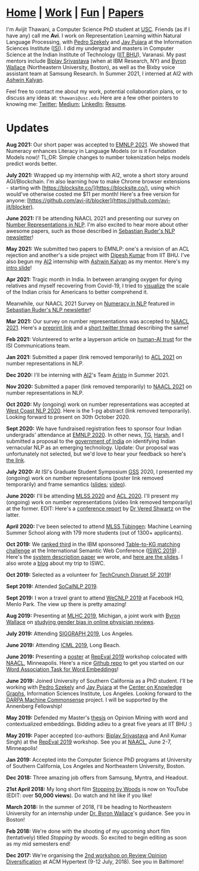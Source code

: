 # **[Home](https://avi-jit.github.io/)** | [Work](https://avi-jit.github.io/work) | [Fun](https://avi-jit.github.io/fun) | [Papers](https://avi-jit.github.io/papers)

I'm Avijit Thawani, a Computer Science PhD student at [USC](https://www.cs.usc.edu). Friends (as if I have any) call me **Avi**. I work on Representation Learning within Natural Language Processing, with [Pedro Szekely](http://usc-isi-i2.github.io/szekely/) and [Jay Pujara](http://jaypujara.org) at the Information Sciences Institute ([ISI](http://isi.edu)). I did my undergrad and masters in Computer Science at the Indian Institute of Technology ([IIT BHU](https://www.iitbhu.ac.in/dept/cse)), Varanasi. My past mentors include [Biplav Srivastava](https://sites.google.com/site/biplavsrivastava/) (when at IBM Research, NY) and [Byron Wallace](http://www.byronwallace.com/) (Northeastern University, Boston), as well as the Bixby voice assistant team at Samsung Research. In Summer 2021, I interned at AI2 with [Ashwin Kalyan](http://ashwinkalyan.com/). 

Feel free to contact me about my work, potential collaboration plans, or to discuss any ideas at:   `thawani@usc.edu`
Here are a few other pointers to knowing me:
[Twitter](https://twitter.com/thawani_avijit); [Medium](https://medium.com/@avijitthawani); [LinkedIn](https://www.linkedin.com/in/avijitthawani/); [Resume](https://www.overleaf.com/read/pfvrgckrmmqv).


# Updates

**Aug 2021:** Our short paper was accepted to [EMNLP 2021](https://2021.emnlp.org/). We showed that Numeracy enhances Literacy in Language Models (or is it Foundation Models now)! TL;DR: Simple changes to number tokenization helps models predict words better.

**July 2021:** Wrapped up my internship with AI2, wrote a short story around AGI/Blockchain. I'm also learning how to make Chrome browser extensions - starting with [https://blocksite.co/](https://blocksite.co/), using which would've otherwise costed me $11 per month! Here's a free version for anyone: [https://github.com/avi-jit/blocker](https://github.com/avi-jit/blocker).

**June 2021:** I'll be attending NAACL 2021 and presenting our survey on [Number Representations in NLP](https://www.aclweb.org/anthology/2021.naacl-main.53/). I'm also excited to hear more about other awesome papers, such as those described in [Sebastian Ruder's NLP newsletter](https://newsletter.ruder.io/issues/eacl-iclr-naacl-papers-round-up-research-reality-checks-ml-on-code-592784)!

**May 2021:** We submitted two papers to EMNLP: one's a revision of an ACL rejection and another's a side project with [Dipesh Kumar]() from IIT BHU. I've also begun my [AI2](https://allenai.org/) internship with [Ashwin Kalyan](http://ashwinkalyan.com/) as my mentor. Here's my [intro slide](https://docs.google.com/presentation/d/1d6Eo2E_Ama9CYGA5BlUnWA_7ncN04S5HszQDNd2qGGI/edit?usp=sharing)!

**Apr 2021:** Tragic month in India. In between arranging oxygen for dying relatives and myself recovering from Covid-19, I tried to [visualize](https://avi-jit.github.io/covid-india/scatter) the scale of the Indian crisis for Americans to better comprehend it. 

Meanwhile, our NAACL 2021 Survey on [Numeracy in NLP](https://www.aclweb.org/anthology/2021.naacl-main.53/) featured in [Sebastian Ruder's NLP newsletter](https://newsletter.ruder.io/issues/eacl-iclr-naacl-papers-round-up-research-reality-checks-ml-on-code-592784)!

**Mar 2021:** Our survey on number representations was accepted to [NAACL 2021](https://2021.naacl.org/). Here's a [preprint link](https://arxiv.org/abs/2103.13136) and a [short twitter thread](https://twitter.com/thawani_avijit/status/1375033476194312194?s=20) describing the same!

**Feb 2021:** Volunteered to write a layperson article on [human-AI trust](https://isi.edu/news/story/433) for the ISI Communications team.

**Jan 2021:** Submitted a paper (link removed temporarily) to [ACL 2021](https://2021.aclweb.org/) on number representations in NLP.

**Dec 2020:** I'll be interning with [AI2](https://allenai.org/)'s Team [Aristo](https://allenai.org/aristo) in Summer 2021.

**Nov 2020:** Submitted a paper (link removed temporarily) to [NAACL 2021](https://2021.naacl.org/) on number representations in NLP.

**Oct 2020:** My (ongoing) work on number representations was accepted at [West Coast NLP 2020](https://www.wecnlp.ai/wecnlp-2020). Here is the 1-pg abstract (link removed temporarily). Looking forward to present on 30th October 2020.
<!-- [1-pg abstract (link removed temporarily)](https://drive.google.com/file/d/1aEu21sTMYvNZp-gOUXpjqgnm34I2mxca/view?) -->

**Sept 2020:** We have fundraised registration fees to sponsor four Indian undergrads' attendance at [EMNLP 2020](https://2020.emnlp.org/). In other news, [TG](https://isi.edu/~tg/), [Harsh](https://harsh-agarwal.github.io/about/), and I submitted a proposal to the [government of India](http://thesciencepolicyforum.org/initiatives/eti/) on identifying Indian vernacular NLP as an emerging technology. Update: Our proposal was unfortunately not selected, but we'd love to hear your feedback so here's [the link](https://docs.google.com/document/d/1ObqEGVVx3Co7LrwipsFuJddm1CRnLjAe6D2we7XSzRI/edit?usp=sharing).

**July 2020:** At ISI's Graduate Student Symposium [GSS](https://gss.isi.edu/) 2020, I presented my (ongoing) work on number representations (poster link removed temporarily) and frame semantics ([slides](https://docs.google.com/presentation/d/1ifWH22HUaExfVuxqAaHx0D-uQzKyi40-sKFVZfYRc-8/view?); [video](https://drive.google.com/file/d/1ECeALkp24df0KKbyQkU0C3qJWbJrwzXy/view?)).

<!-- ([poster link removed temporarily](https://drive.google.com/file/d/1-4ygHP36zX5NG9vqxzSCjXiUAwTel5g5/view?)) -->

**June 2020:** I'll be attending [MLSS 2020](http://mlss.tuebingen.mpg.de/2020/schedule.html) and [ACL 2020](https://acl2020.org/). I'll present my (ongoing) work on number representations (video link removed temporarily) at the former. EDIT: Here's a [conference report](https://medium.com/@vered1986/highlights-of-acl-2020-4ef9f27a4f0c) by [Dr Vered Shwartz](https://vered1986.github.io/) on the latter.

<!-- ([video link removed temporarily](https://www.youtube.com/watch?v=4v0MXfl1c_w)) -->

**April 2020:** I've been selected to attend [MLSS Tübingen](http://mlss.tuebingen.mpg.de/2020/): Machine Learning Summer School along with 179 more students (out of 1300+ applicants).

**Oct 2019:** We [ranked third](http://www.cs.ox.ac.uk/isg/challenges/sem-tab/2019/certificates/certificates_tabularisi.pdf) in the IBM sponsored [Table-to-KG matching challenge](http://www.cs.ox.ac.uk/isg/challenges/sem-tab/) at the International Semantic Web Conference ([ISWC 2019](http://iswc2019.semanticweb.org)) . Here's the [system description paper](http://www.cs.ox.ac.uk/isg/challenges/sem-tab/papers/Tabularisi.pdf) we wrote, and [here are the slides](https://docs.google.com/presentation/d/1xItRNKh020nIcDBYKSOjQPPcJDQCkLy2qk628wrze8A/edit?usp=sharing). I also wrote a [blog](https://medium.com/@avijitthawani/iswc-2019-new-zealand-bd15fe02d3d4) about my trip to ISWC. 

**Oct 2019:** Selected as a volunteer for [TechCrunch Disrupt SF 2019](https://techcrunch.com/events/disrupt-sf-2019/)!

**Sept 2019:** Attended [SoCalNLP 2019](https://socalnlp.github.io/symp19/index.html).

**Sept 2019:** I won a travel grant to attend [WeCNLP 2019](http://wecnlp.ai) at Facebook HQ, Menlo Park. The view up there is pretty amazing!

**Aug 2019:** Presenting at [MLHC 2019](https://www.mlforhc.org), Michigan, a joint work with [Byron Wallace](http://byronwallace.com) on [studying gender bias in online physician reviews](https://www.mlforhc.org/s/Thawani.pdf).

**July 2019:** Attending [SIGGRAPH 2019](https://s2019.siggraph.org), Los Angeles.

**June 2019:** Attending [ICML 2019](https://icml.cc/Conferences/2019), Long Beach.

**June 2019:** Presenting a [poster](https://github.com/avi-jit/SWOW-eval/blob/master/1559781908296_small.pdf) at [RepEval 2019](https://repeval2019.github.io/program/) workshop colocated with [NAACL](https://naacl2019.org), Minneapolis. Here's a nice [Github repo](https://github.com/avi-jit/SWOW-eval) to get you started on our [Word Association Task for Word Embeddings](https://www.aclweb.org/anthology/papers/W/W19/W19-2006/)!

**June 2019:** Joined University of Southern California as a PhD student. I'll be working with [Pedro Szekely](http://usc-isi-i2.github.io/szekely/) and [Jay Pujara](https://www.jaypujara.org) at the [Center on Knowledge Graphs](http://usc-isi-i2.github.io/home/), Information Sciences Institute, Los Angeles. Looking forward to the [DARPA Machine Commonsense](https://www.darpa.mil/program/machine-common-sense) project. I will be supported by the Annenberg Fellowship!

**May 2019:** Defended my Master's [thesis](https://www.overleaf.com/read/rbkjsbrvmwfx) on Opinion Mining with word and contextualized embeddings. Bidding adieu to a great five years at IIT BHU :)

**May 2019:** Paper accepted (co-authors: [Biplav Srivastava](https://researcher.watson.ibm.com/researcher/view.php?person=us-biplavs) and Anil Kumar Singh) at the [RepEval 2019](https://repeval2019.github.io/program/) workshop. See you at [NAACL](https://naacl2019.org), June 2-7, Minneapolis!

**Jan 2019:** Accepted into the Computer Science PhD programs at University of Southern California, Los Angeles and Northeastern University, Boston.

**Dec 2018:** Three amazing job offers from Samsung, Myntra, and Headout.

**21st April 2018:** My long short film [Stopping by Woods](https://www.youtube.com/watch?v=Uy_3XKqsJZk) is now on YouTube (EDIT: over **50,000 views**). Do watch and hit like if you like!

**March 2018:** In the summer of 2018, I'll be heading to Northeastern University for an internship under [Dr. Byron Wallace](http://www.byronwallace.com/)'s guidance. See you in Boston!

**Feb 2018:** We're done with the shooting of my upcoming short film (tentatively) titled _Stopping by woods_. So excited to begin editing as soon as my mid semesters end!

**Dec 2017:** We're organising the [2nd workshop on Review Opinion Diversification](https://sites.google.com/view/revopid-2018) at ACM Hypertext (9-12 July, 2018). See you in Baltimore!

